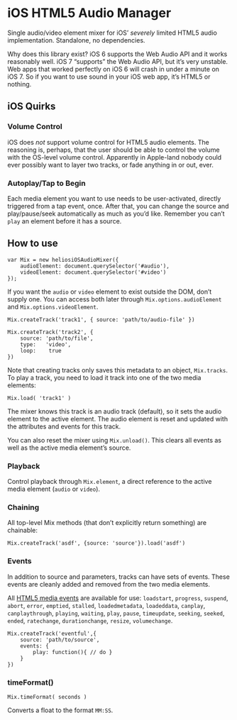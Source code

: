 # iOS HTML5 Audio Manager

Single audio/video element mixer for iOS’ *severely* limited HTML5 audio implementation. Standalone, no dependencies.

Why does this library exist? iOS 6 supports the Web Audio API and it works reasonably well. iOS 7 “supports” the Web Audio API, but it’s very unstable. Web apps that worked perfectly on iOS 6 will crash in under a minute on iOS 7. So if you want to use sound in your iOS web app, it’s HTML5 or nothing.

## iOS Quirks

### Volume Control

iOS does *not* support volume control for HTML5 audio elements. The reasoning is, perhaps, that the user should be able to control the volume with the OS-level volume control. Apparently in Apple-land nobody could ever possibly want to layer two tracks, or fade anything in or out, ever.

### Autoplay/Tap to Begin

Each media element you want to use needs to be user-activated, directly triggered from a tap event, once. After that, you can change the source and play/pause/seek automatically as much as you’d like. Remember you can’t `play` an element before it has a source.

## How to use

```
var Mix = new heliosiOSAudioMixer({
	audioElement: document.querySelector('#audio'),
	videoElement: document.querySelector('#video')
});
```

If you want the `audio` or `video` element to exist outside the DOM, don’t supply one. You can access both later through `Mix.options.audioElement` and `Mix.options.videoElement`.

```
Mix.createTrack('track1', { source: 'path/to/audio-file' })
	
Mix.createTrack('track2', { 
	source: 'path/to/file',
	type:   'video',
	loop:    true
})
```

Note that creating tracks only saves this metadata to an object, `Mix.tracks`. To play a track, you need to load it track into one of the two media elements:

```
Mix.load( 'track1' )
```

The mixer knows this track is an audio track (default), so it sets the audio element to the active element. The audio element is reset and updated with the attributes and events for this track.

You can also reset the mixer using `Mix.unload()`. This clears all events as well as the active media element’s source.

### Playback

Control playback through `Mix.element`, a direct reference to the active media element (`audio` or `video`).

### Chaining

All top-level Mix methods (that don’t explicitly return something) are chainable:

```
Mix.createTrack('asdf', {source: 'source'}).load('asdf')
```

### Events

In addition to source and parameters, tracks can have sets of events. These events are cleanly added and removed from the two media elements.

All [HTML5 media events](http://www.w3.org/2010/05/video/mediaevents.html) are available for use: `loadstart`, `progress`, `suspend`, `abort`, `error`, `emptied`, `stalled`, `loadedmetadata`, `loadeddata`, `canplay`, `canplaythrough`, `playing`, `waiting`, `play`, `pause`, `timeupdate`, `seeking`, `seeked`, `ended`, `ratechange`, `durationchange`, `resize`, `volumechange`.

```
Mix.createTrack('eventful',{
	source: 'path/to/source',
	events: {
		play: function(){ // do }
	}
})
```


### timeFormat()

`Mix.timeFormat( seconds )` 

Converts a float to the format `MM:SS`.
